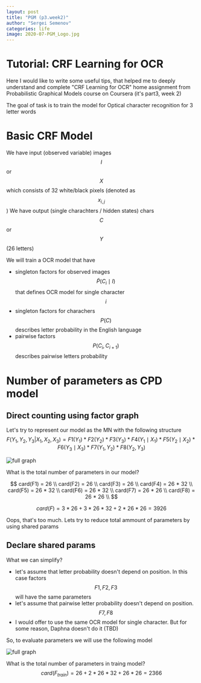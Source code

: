 ```yaml
---
layout: post
title: "PGM (p3.week2)"
author: "Sergei Semenov"
categories: life
image: 2020-07-PGM_Logo.jpg
---
```

# Tutorial: CRF Learning for OCR
Here I would like to write some useful tips, that helped me to deeply understand and complete "CRF Learning for OCR" home assignment from Probabilistic Graphical Models course on Coursera (it's part3, week 2)

The goal of task is to train the model for Optical character recognition for 3 letter words

# Basic CRF Model

We have input (observed variable) images $$I$$ or $$X$$ which consists of 32 white/black pixels (denoted as $$x_{i,j}$$)
We have output (single charachters / hidden states) chars $$C$$ or $$Y$$ (26 letters)

We will train a OCR model that have
* singleton factors for observed images $$\widetilde{P}(C_{i} \mid I)$$ that defines OCR model for single character $$i$$
* singleton factors for charachers $$P(C)$$ describes letter probability in the English language
* pairwise factors $$P(C_{i}, C_{i+1})$$ describes pairwise letters probability 


# Number of parameters as CPD model

## Direct counting using factor graph
Let's try to represent our model as the MN with the following structure
$$
F(Y_1, Y_2, Y_3 | X_1, X_2, X_3) = F1(Y_1) * F2(Y_2) * F3(Y_3) * F4(Y_1 \mid X_1) * F5(Y_2 \mid X_2) * F6(Y_3 \mid X_3) * F7 (Y_1, Y_2)* F8 (Y_2, Y_3)
$$

![full graph](https://simonrus.github.io/about/assets/img/2020-07_PGM_p2_week2_drawing1.inkspace.svg "Graph")

What is the total number of parameters in our model?

$$
card(F1) = 26 \\
card(F2) = 26 \\
card(F3) = 26 \\
card(F4) = 26 * 32 \\
card(F5) = 26 * 32 \\
card(F6) = 26 * 32 \\
card(F7) = 26 * 26 \\
card(F8) = 26 * 26 \\
$$

$$card(F) = 3 * 26 + 3 * 26 * 32 + 2 * 26 * 26 = 3926$$

Oops, that's too much. Lets try to reduce total ammount of parameters by using shared params

## Declare shared params

What we can simplify? 
* let's assume that letter probability doesn't depend on position. In this case factors $$F1,F2,F3$$ will have the same parameters
* let's assume that pairwise letter probability doesn't depend on position.  $$F7,F8$$ 
* I would offer to use the same OCR model for single character. But for some reason, Daphna doesn't do it (TBD)

So, to evaluate parameters we will use the following model

![full graph](https://simonrus.github.io/about/assets/img/2020-07_PGM_p2_week2_drawing2.inkspace.svg "Graph")

What is the total number of parameters in traing model?
$$card(F_{train}) = 26 + 2 * 26 * 32 + 26 * 26 = 2366$$

